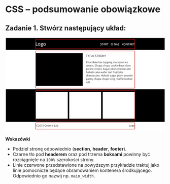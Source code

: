 # CSS &ndash; podsumowanie obowiązkowe

## Zadanie 1. Stwórz następujący układ:

![Strona](images/page.jpg)

**Wskazówki**
* Podziel stronę odpowiednio (**section**, **header**, **footer**).
* Czarne tło pod **headerem** oraz pod trzema **boksami** powinny być rozciągnięte na ```100%``` szerokości strony.
* Linie czerwone przedstawione na powyższym przykładzie traktuj jako linie pomocnicze będące obramowaniem kontenera środkującego. Odpowiednio go nazwij np. ```main_width```.
